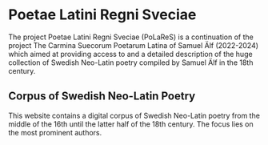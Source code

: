 # Poetae Latini Regni Sveciae

The project Poetae Latini Regni Sveciae (PoLaReS) is a continuation of the project The Carmina Suecorum Poetarum Latina of Samuel Älf (2022-2024) which aimed at providing access to and a detailed description of the huge collection of Swedish Neo-Latin poetry compiled by Samuel Älf in the 18th century.

## Corpus of Swedish Neo-Latin Poetry

This website contains a digital corpus of Swedish Neo-Latin poetry from the middle of the 16th until the latter half of the 18th century. The focus lies on the most prominent authors.